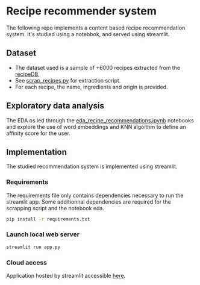 # Recipe recommender system

The following repo implements a content based recipe recommendation system. It's studied using a notebbok, and served
using streamlit.



## Dataset

* The dataset used is a sample of +6000 recipes extracted from the [recipeDB](https://cosylab.iiitd.edu.in/recipedb/),
* See [scrap_recipes.py](eda/scrap_recipes.py) for extraction script.
* For each recipe, the name, ingredients and origin is provided.



## Exploratory data analysis

The EDA os led through the [eda_recipe_recommendations.ipynb](eda/eda_recipe_recommendations.ipynb) notebooks and 
explore the use of word embeddings and KNN algoithm to define an affinity score for the user.



## Implementation

The studied recommendation system is implemented using streamlit.

### Requirements

The requirements file only contains dependencies necessary to run the streamlit app. 
Some additionnal dependencies are required for the scrapping script and the notebook eda.

```sh
pip install -r requirements.txt
```

### Launch local web server

```sh
streamlit run app.py
```

### Cloud access

Application hosted by streamlit accessible [here](https://pdgarden-recipe-recommender-system-app-xlq89n.streamlitapp.com/).
